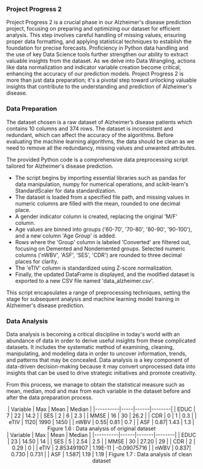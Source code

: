 ### Project Progress 2

Project Progress 2 is a crucial phase in our Alzheimer's disease prediction project, focusing on preparing and optimizing our dataset for efficient analysis. This step involves careful handling of missing values, ensuring proper data formatting, and applying statistical techniques to establish the foundation for precise forecasts. Proficiency in Python data handling and the use of key Data Science tools further strengthen our ability to extract valuable insights from the dataset. As we delve into Data Wrangling, actions like data normalization and indicator variable creation become critical, enhancing the accuracy of our prediction models. Project Progress 2 is more than just data preparation; it's a pivotal step toward unlocking valuable insights that contribute to the understanding and prediction of Alzheimer's disease.

### Data Preparation 
The dataset chosen is a raw dataset of Alzheimer’s disease patients which contains 10 columns and 374 rows. The dataset is inconsistent and redundant, which can affect the accuracy of the algorithms. Before evaluating the machine learning algorithms, the data should be clean as we need to remove all the redundancy, missing values and unwanted attributes.

The provided Python code is a comprehensive data preprocessing script tailored for Alzheimer's disease prediction. 
- The script begins by importing essential libraries such as pandas for data manipulation, numpy for numerical operations, and scikit-learn's StandardScaler for data standardization.
- The dataset is loaded from a specified file path, and missing values in numeric columns are filled with the mean, rounded to one decimal place.
- A gender indicator column is created, replacing the original 'M/F' column.
- Age values are binned into groups ('60-70', '70-80', '80-90', '90-100'), and a new column 'Age Group' is added.
- Rows where the 'Group' column is labeled 'Converted' are filtered out, focusing on Demented and Nondemented groups. Selected numeric columns ('nWBV', 'ASF', 'SES', 'CDR') are rounded to three decimal places for clarity.
- The 'eTIV' column is standardized using Z-score normalization.
- Finally, the updated DataFrame is displayed, and the modified dataset is exported to a new CSV file named 'data_alzheimer.csv'.

This script encapsulates a range of preprocessing techniques, setting the stage for subsequent analysis and machine learning model training in Alzheimer's disease prediction.

### Data Analysis
Data analysis is becoming a critical discipline in today's world with an abundance of data in order to derive useful insights from these complicated datasets. It includes the systematic method of examining, cleaning, manipulating, and modeling data in order to uncover information, trends, and patterns that may be concealed. Data analysis is a key component of data-driven decision-making because it may convert unprocessed data into insights that can be used to drive strategic initiatives and promote creativity. 

From this process, we manage to obtain the statistical measure such as mean, median, mod and max from each variable in the dataset before and after the data preparation process.
<center>
| Variable | Max | Mean | Median |
|----------|-----|------|--------|
| EDUC     | 7   | 22   | 14.2   |
| SES      | 2   | 6    | 2.3    |
| MMSE     | 16  | 30   | 26.2   |
| CDR      | 0   | 1    | 0.3    |
| eTIV     | 1120| 1990 | 1450   |
| nWBV     | 0.55| 0.81 | 0.7    |
| ASF      | 0.87| 1.43 | 1.3    |
Figure 1.6 : Data analysis of original dataset
</center>
<center>
| Variable | Max  | Mean  | Median |
|----------|------|-------|--------|
| EDUC     | 23   | 14.50 | 14     |
| SES      | 5    | 2.54  | 2.5    |
| MMSE     | 30   | 27.20 | 29     |
| CDR      | 2    | 0.29  | 0      |
| eTIV     | 2.853491907 | 1.19E-11 | -0.09075716 |
| nWBV     | 0.837| 0.730 | 0.731  |
| ASF      | 1.587| 1.19  | 1.19   |
Figure 1.7 : Data analysis of clean dataset
</center>
